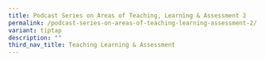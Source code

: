 ```yaml
---
title: Podcast Series on Areas of Teaching, Learning & Assessment 2
permalink: /podcast-series-on-areas-of-teaching-learning-assessment-2/
variant: tiptap
description: ""
third_nav_title: Teaching Learning & Assessment
---
```

